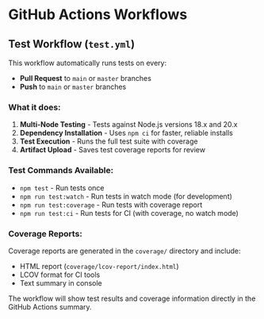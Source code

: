 # GitHub Actions Workflows

## Test Workflow (`test.yml`)

This workflow automatically runs tests on every:
- **Pull Request** to `main` or `master` branches
- **Push** to `main` or `master` branches

### What it does:
1. **Multi-Node Testing** - Tests against Node.js versions 18.x and 20.x
2. **Dependency Installation** - Uses `npm ci` for faster, reliable installs
3. **Test Execution** - Runs the full test suite with coverage
4. **Artifact Upload** - Saves test coverage reports for review

### Test Commands Available:
- `npm test` - Run tests once
- `npm run test:watch` - Run tests in watch mode (for development)
- `npm run test:coverage` - Run tests with coverage report
- `npm run test:ci` - Run tests for CI (with coverage, no watch mode)

### Coverage Reports:
Coverage reports are generated in the `coverage/` directory and include:
- HTML report (`coverage/lcov-report/index.html`)
- LCOV format for CI tools
- Text summary in console

The workflow will show test results and coverage information directly in the GitHub Actions summary.
